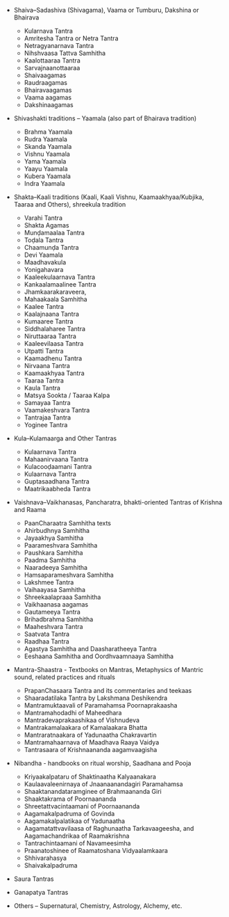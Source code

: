 - Shaiva–Sadashiva (Shivagama), Vaama or Tumburu, Dakshina or Bhairava
	- Kularnava Tantra
	- Amritesha Tantra or Netra Tantra
	- Netragyanarnava Tantra
	- Nihshvaasa Tattva Samhitha
	- Kaalottaaraa Tantra
	- Sarvajnaanottaaraa
	- Shaivaagamas
	- Raudraagamas
	- Bhairavaagamas
	- Vaama aagamas
	- Dakshinaagamas

- Shivashakti traditions – Yaamala (also part of Bhairava tradition)
	- Brahma Yaamala
	- Rudra Yaamala
	- Skanda Yaamala
	- Vishnu Yaamala
	- Yama Yaamala
	- Yaayu Yaamala
	- Kubera Yaamala
	- Indra Yaamala

- Shakta–Kaali traditions (Kaali, Kaali Vishnu, Kaamaakhyaa/Kubjika, Taaraa and Others), shreekula tradition
	- Varahi Tantra
	- Shakta Agamas
	- Munḍamaalaa Tantra
	- Toḍala Tantra
	- Chaamunḍa Tantra
	- Devi Yaamala
	- Maadhavakula
	- Yonigahavara
	- Kaaleekulaarnava Tantra
	- Kankaalamaalinee Tantra
	- Jhamkaarakaraveera,
	- Mahaakaala Samhitha
	- Kaalee Tantra
	- Kaalajnaana Tantra
	- Kumaaree Tantra
	- Siddhalaharee Tantra
	- Niruttaaraa Tantra
	- Kaaleevilaasa Tantra
	- Utpatti Tantra
	- Kaamadhenu Tantra
	- Nirvaana Tantra
	- Kaamaakhyaa Tantra
	- Taaraa Tantra
	- Kaula Tantra
	- Matsya Sookta / Taaraa Kalpa
	- Samayaa Tantra
	- Vaamakeshvara Tantra
	- Tantrajaa Tantra
	- Yoginee Tantra

- Kula–Kulamaarga and Other Tantras
	- Kulaarnava Tantra
	- Mahaanirvaana Tantra
	- Kulacooḍaamani Tantra
	- Kulaarnava Tantra
	- Guptasaadhana Tantra
	- Maatrikaabheda Tantra

- Vaishnava–Vaikhanasas, Pancharatra, bhakti-oriented Tantras of Krishna and Raama
	- PaanCharaatra Samhitha texts
	- Ahirbudhnya Samhitha
	- Jayaakhya Samhitha
	- Paarameshvara Samhitha
	- Paushkara Samhitha
	- Paadma Samhitha
	- Naaradeeya Samhitha
	- Hamsaparameshvara Samhitha
	- Lakshmee Tantra
	- Vaihaayasa Samhitha
	- Shreekaalapraaa Samhitha
	- Vaikhaanasa aagamas
	- Gautameeya Tantra
	- Brihadbrahma Samhitha
	- Maaheshvara Tantra
	- Saatvata Tantra
	- Raadhaa Tantra
	- Agastya Samhitha and Daasharatheeya Tantra
	- Eeshaana Samhitha and Oordhvaamnaaya Samhitha

- Mantra-Shaastra - Textbooks on Mantras, Metaphysics of Mantric sound, related practices and rituals
	- PrapanChasaara Tantra and its commentaries and teekaas
	- Shaaradatilaka Tantra by Lakshmana Deshikendra
	- Mantramuktaavali of Paramahamsa Poornaprakaasha
	- Mantramahodadhi of Maheedhara
	- Mantradevaprakaashikaa of Vishnudeva
	- Mantrakamalaakara of Kamalaakara Bhatta
	- Mantraratnaakara of Yadunaatha Chakravartin
	- Mantramahaarnava of Maadhava Raaya Vaidya
	- Tantrasaara of Krishnaananda aagamvaagisha

- Nibandha - handbooks on ritual worship, Saadhana and Pooja
	- Kriyaakalpataru of Shaktinaatha Kalyaanakara
	- Kaulaavaleenirnaya of Jnaanaanandagiri Paramahamsa
	- Shaaktanandataramginee of Brahmaananda Giri
	- Shaaktakrama of Poornaananda
	- Shreetattvacintaamani of Poornaananda
	- Aagamakalpadruma of Govinda
	- Aagamakalpalatikaa of Yadunaatha
	- Aagamatattvavilaasa of Raghunaatha Tarkavaageesha, and Aagamachandrikaa of Raamakrishna
	- Tantrachintaamani of Navameesimha
	- Praanatoshinee of Raamatoshana Vidyaalamkaara
	- Shhivarahasya
	- Shaivakalpadruma

- Saura Tantras
- Ganapatya Tantras
- Others – Supernatural, Chemistry, Astrology, Alchemy, etc.